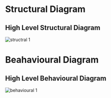 # Structural Diagram
## **High Level Structural Diagram**
![structral 1](https://user-images.githubusercontent.com/94168929/142774410-5abe78a9-7b1c-47fd-bb43-be118e2a8e66.JPG)

# Beahavioural Diagram
## **High Level Behavioural Diagram**
![behavioural 1](https://user-images.githubusercontent.com/94168929/142774419-3302ea92-8329-495b-a095-a0e4ac78044b.JPG)
